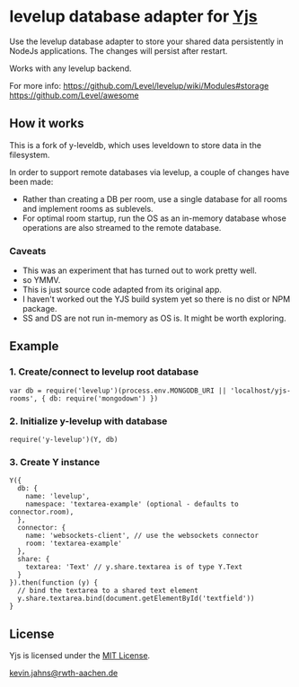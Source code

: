 # levelup database adapter for [Yjs](https://github.com/y-js/yjs)

Use the levelup database adapter to store your shared data persistently in NodeJs applications. The changes will persist after restart.

Works with any levelup backend.  

For more info:
https://github.com/Level/levelup/wiki/Modules#storage
https://github.com/Level/awesome

## How it works

This is a fork of y-leveldb, which uses leveldown to store data in the filesystem.

In order to support remote databases via levelup, a couple of changes have been made:

* Rather than creating a DB per room, use a single database for all rooms and implement rooms as sublevels.
* For optimal room startup, run the OS as an in-memory database whose operations are also streamed to the remote database.

### Caveats

* This was an experiment that has turned out to work pretty well.
* so YMMV.
* This is just source code adapted from its original app. 
* I haven't worked out the YJS build system yet so there is no dist or NPM package.
* SS and DS are not run in-memory as OS is.  It might be worth exploring.

## Example

### 1.  Create/connect to levelup root database
```
var db = require('levelup')(process.env.MONGODB_URI || 'localhost/yjs-rooms', { db: require('mongodown') })
```

### 2.  Initialize y-levelup with database
```
require('y-levelup')(Y, db)
```

### 3.  Create Y instance
```
Y({
  db: {
    name: 'levelup',
    namespace: 'textarea-example' (optional - defaults to connector.room),
  },
  connector: {
    name: 'websockets-client', // use the websockets connector
    room: 'textarea-example'
  },
  share: {
    textarea: 'Text' // y.share.textarea is of type Y.Text
  }
}).then(function (y) {
  // bind the textarea to a shared text element
  y.share.textarea.bind(document.getElementById('textfield'))
}
```

## License
Yjs is licensed under the [MIT License](./LICENSE).

<kevin.jahns@rwth-aachen.de>